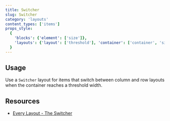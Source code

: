 ```yaml
---
title: Switcher
slug: Switcher
category: 'layouts'
content_types: ['items']
props_style:
  {
    'blocks': {'element': ['size']},
    'layouts': {'layout': ['threshold'], 'container': ['container', 'size']},
  }
---
```


## Usage

Use a `Switcher` layout for items that switch between column and row layouts when the container reaches a threshold width.

## Resources

- [Every Layout - The Switcher](https://every-layout.dev/layouts/switcher/)
